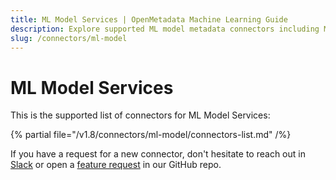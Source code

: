 ```yaml
---
title: ML Model Services | OpenMetadata Machine Learning Guide
description: Explore supported ML model metadata connectors including MLflow, SageMaker, and VertexAI.
slug: /connectors/ml-model
---
```


# ML Model Services

This is the supported list of connectors for ML Model Services:

{% partial file="/v1.8/connectors/ml-model/connectors-list.md" /%}

If you have a request for a new connector, don't hesitate to reach out in [Slack](https://slack.open-metadata.org/) or
open a [feature request](https://github.com/open-metadata/OpenMetadata/issues/new/choose) in our GitHub repo.

